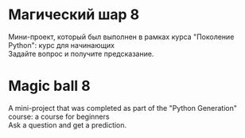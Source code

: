 # Магический шар 8 
Мини-проект, который был выполнен в рамках курса "Поколение Python": курс для начинающих  
Задайте вопрос и получите предсказание.

# Magic ball 8
A mini-project that was completed as part of the "Python Generation" course: a course for beginners  
Ask a question and get a prediction.
